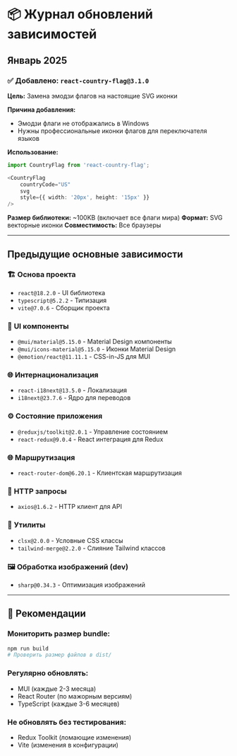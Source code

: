 # 📦 Журнал обновлений зависимостей

## Январь 2025

### ✅ **Добавлено: `react-country-flag@3.1.0`**
**Цель:** Замена эмодзи флагов на настоящие SVG иконки

**Причина добавления:**
- Эмодзи флаги не отображались в Windows
- Нужны профессиональные иконки флагов для переключателя языков

**Использование:**
```typescript
import CountryFlag from 'react-country-flag';

<CountryFlag 
    countryCode="US" 
    svg 
    style={{ width: '20px', height: '15px' }}
/>
```

**Размер библиотеки:** ~100KB (включает все флаги мира)
**Формат:** SVG векторные иконки
**Совместимость:** Все браузеры

---

## Предыдущие основные зависимости

### 🏗️ **Основа проекта**
- `react@18.2.0` - UI библиотека
- `typescript@5.2.2` - Типизация
- `vite@7.0.6` - Сборщик проекта

### 🎨 **UI компоненты**
- `@mui/material@5.15.0` - Material Design компоненты
- `@mui/icons-material@5.15.0` - Иконки Material Design
- `@emotion/react@11.11.1` - CSS-in-JS для MUI

### 🌐 **Интернационализация**
- `react-i18next@13.5.0` - Локализация
- `i18next@23.7.6` - Ядро для переводов

### ⚙️ **Состояние приложения**
- `@reduxjs/toolkit@2.0.1` - Управление состоянием
- `react-redux@9.0.4` - React интеграция для Redux

### 🌐 **Маршрутизация**
- `react-router-dom@6.20.1` - Клиентская маршрутизация

### 📡 **HTTP запросы**
- `axios@1.6.2` - HTTP клиент для API

### 🎯 **Утилиты**
- `clsx@2.0.0` - Условные CSS классы
- `tailwind-merge@2.2.0` - Слияние Tailwind классов

### 🖼️ **Обработка изображений (dev)**
- `sharp@0.34.3` - Оптимизация изображений

---

## 🚨 Рекомендации

### **Мониторить размер bundle:**
```bash
npm run build
# Проверить размер файлов в dist/
```

### **Регулярно обновлять:**
- MUI (каждые 2-3 месяца)
- React Router (по мажорным версиям)
- TypeScript (каждые 3-6 месяцев)

### **Не обновлять без тестирования:**
- Redux Toolkit (ломающие изменения)
- Vite (изменения в конфигурации)